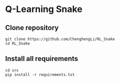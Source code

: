 # Q-Learning Snake


## Clone repository
```
git clone https://github.com/ChenghengLi/RL_Snake
cd RL_Snake
```

## Install all requirements


```
cd src
pip install -r requirements.txt
```
